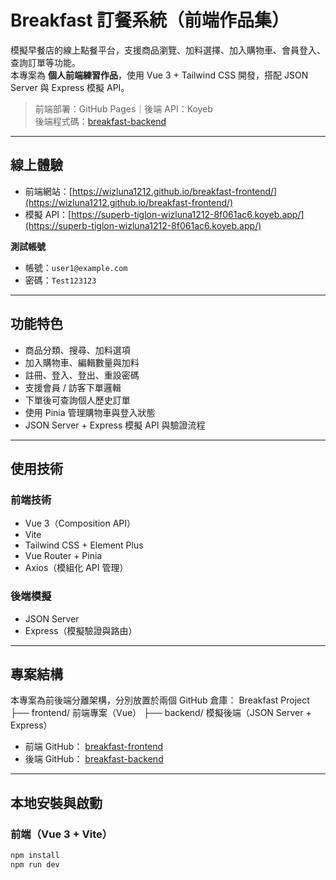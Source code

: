 # Breakfast 訂餐系統（前端作品集）

模擬早餐店的線上點餐平台，支援商品瀏覽、加料選擇、加入購物車、會員登入、查詢訂單等功能。  
本專案為 **個人前端練習作品**，使用 Vue 3 + Tailwind CSS 開發，搭配 JSON Server 與 Express 模擬 API。

> 前端部署：GitHub Pages｜後端 API：Koyeb  
> 後端程式碼：[breakfast-backend](https://github.com/wizluna1212/breakfast-backend)

---

## 線上體驗

- 前端網站：[https://wizluna1212.github.io/breakfast-frontend/](https://wizluna1212.github.io/breakfast-frontend/)
- 模擬 API：[https://superb-tiglon-wizluna1212-8f061ac6.koyeb.app/](https://superb-tiglon-wizluna1212-8f061ac6.koyeb.app/)

**測試帳號**

- 帳號：`user1@example.com`
- 密碼：`Test123123`

---

## 功能特色

- 商品分類、搜尋、加料選項
- 加入購物車、編輯數量與加料
- 註冊、登入、登出、重設密碼
- 支援會員 / 訪客下單邏輯
- 下單後可查詢個人歷史訂單
- 使用 Pinia 管理購物車與登入狀態
- JSON Server + Express 模擬 API 與驗證流程

---

## 使用技術

### 前端技術

- Vue 3（Composition API）
- Vite
- Tailwind CSS + Element Plus
- Vue Router + Pinia
- Axios（模組化 API 管理）

### 後端模擬

- JSON Server
- Express（模擬驗證與路由）

---

## 專案結構

本專案為前後端分離架構，分別放置於兩個 GitHub 倉庫：
Breakfast Project
├── frontend/ 前端專案（Vue）
├── backend/ 模擬後端（JSON Server + Express）

- 前端 GitHub： [breakfast-frontend](https://github.com/wizluna1212/breakfast-frontend)
- 後端 GitHub： [breakfast-backend](https://github.com/wizluna1212/breakfast-backend)

---

## 本地安裝與啟動

### 前端（Vue 3 + Vite）

```bash
npm install
npm run dev

```
